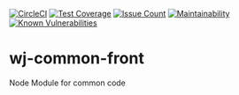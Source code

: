 
[![CircleCI](https://circleci.com/gh/WebJamApps/wj-common-front.svg?style=svg)](https://circleci.com/gh/WebJamApps/wj-common-front)
[![Test Coverage](https://api.codeclimate.com/v1/badges/165f1821d54795078e0d/test_coverage)](https://codeclimate.com/github/WebJamApps/wj-common-front/test_coverage)
[![Issue Count](https://codeclimate.com/github/WebJamApps/wj-common-front/badges/issue_count.svg)](https://codeclimate.com/github/WebJamApps/wj-common-front/issues)
[![Maintainability](https://api.codeclimate.com/v1/badges/165f1821d54795078e0d/maintainability)](https://codeclimate.com/github/WebJamApps/wj-common-front/maintainability)
[![Known Vulnerabilities](https://snyk.io/test/github/webjamapps/wj-common-front/badge.svg)](https://snyk.io/test/github/webjamapps/wj-common-front)
# wj-common-front
Node Module for common code

